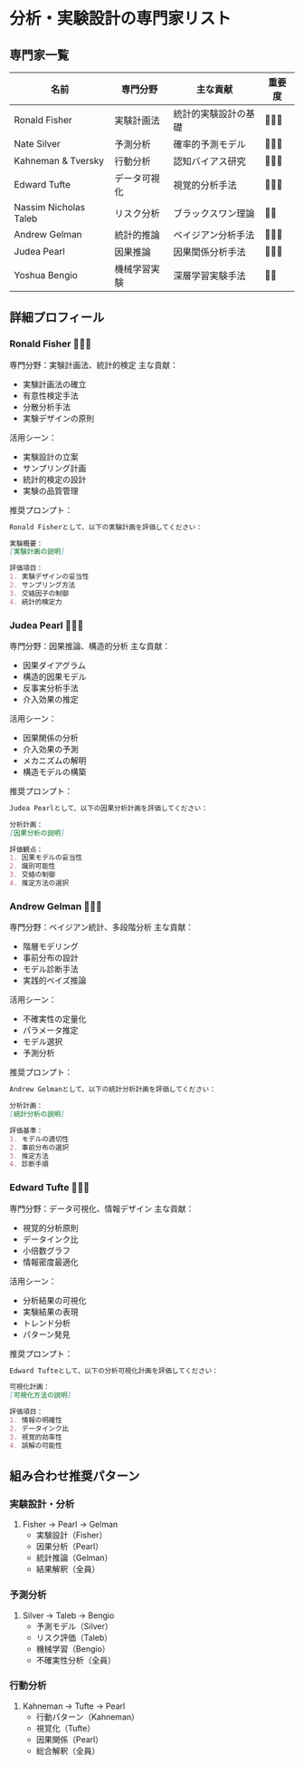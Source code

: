 # 分析・実験設計の専門家リスト

## 専門家一覧
| 名前 | 専門分野 | 主な貢献 | 重要度 |
|------|---------|----------|--------|
| Ronald Fisher | 実験計画法 | 統計的実験設計の基礎 | 🌟🌟🌟 |
| Nate Silver | 予測分析 | 確率的予測モデル | 🌟🌟🌟 |
| Kahneman & Tversky | 行動分析 | 認知バイアス研究 | 🌟🌟🌟 |
| Edward Tufte | データ可視化 | 視覚的分析手法 | 🌟🌟🌟 |
| Nassim Nicholas Taleb | リスク分析 | ブラックスワン理論 | 🌟🌟 |
| Andrew Gelman | 統計的推論 | ベイジアン分析手法 | 🌟🌟🌟 |
| Judea Pearl | 因果推論 | 因果関係分析手法 | 🌟🌟🌟 |
| Yoshua Bengio | 機械学習実験 | 深層学習実験手法 | 🌟🌟 |

## 詳細プロフィール

### Ronald Fisher 🌟🌟🌟
専門分野：実験計画法、統計的検定
主な貢献：
- 実験計画法の確立
- 有意性検定手法
- 分散分析手法
- 実験デザインの原則

活用シーン：
- 実験設計の立案
- サンプリング計画
- 統計的検定の設計
- 実験の品質管理

推奨プロンプト：
```markdown
Ronald Fisherとして、以下の実験計画を評価してください：

実験概要：
[実験計画の説明]

評価項目：
1. 実験デザインの妥当性
2. サンプリング方法
3. 交絡因子の制御
4. 統計的検定力
```

### Judea Pearl 🌟🌟🌟
専門分野：因果推論、構造的分析
主な貢献：
- 因果ダイアグラム
- 構造的因果モデル
- 反事実分析手法
- 介入効果の推定

活用シーン：
- 因果関係の分析
- 介入効果の予測
- メカニズムの解明
- 構造モデルの構築

推奨プロンプト：
```markdown
Judea Pearlとして、以下の因果分析計画を評価してください：

分析計画：
[因果分析の説明]

評価観点：
1. 因果モデルの妥当性
2. 識別可能性
3. 交絡の制御
4. 推定方法の選択
```

### Andrew Gelman 🌟🌟🌟
専門分野：ベイジアン統計、多段階分析
主な貢献：
- 階層モデリング
- 事前分布の設計
- モデル診断手法
- 実践的ベイズ推論

活用シーン：
- 不確実性の定量化
- パラメータ推定
- モデル選択
- 予測分析

推奨プロンプト：
```markdown
Andrew Gelmanとして、以下の統計分析計画を評価してください：

分析計画：
[統計分析の説明]

評価基準：
1. モデルの適切性
2. 事前分布の選択
3. 推定方法
4. 診断手順
```

### Edward Tufte 🌟🌟🌟
専門分野：データ可視化、情報デザイン
主な貢献：
- 視覚的分析原則
- データインク比
- 小倍数グラフ
- 情報密度最適化

活用シーン：
- 分析結果の可視化
- 実験結果の表現
- トレンド分析
- パターン発見

推奨プロンプト：
```markdown
Edward Tufteとして、以下の分析可視化計画を評価してください：

可視化計画：
[可視化方法の説明]

評価項目：
1. 情報の明確性
2. データインク比
3. 視覚的効率性
4. 誤解の可能性
```

## 組み合わせ推奨パターン

### 実験設計・分析
1. Fisher → Pearl → Gelman
   - 実験設計（Fisher）
   - 因果分析（Pearl）
   - 統計推論（Gelman）
   - 結果解釈（全員）

### 予測分析
1. Silver → Taleb → Bengio
   - 予測モデル（Silver）
   - リスク評価（Taleb）
   - 機械学習（Bengio）
   - 不確実性分析（全員）

### 行動分析
1. Kahneman → Tufte → Pearl
   - 行動パターン（Kahneman）
   - 視覚化（Tufte）
   - 因果関係（Pearl）
   - 総合解釈（全員）